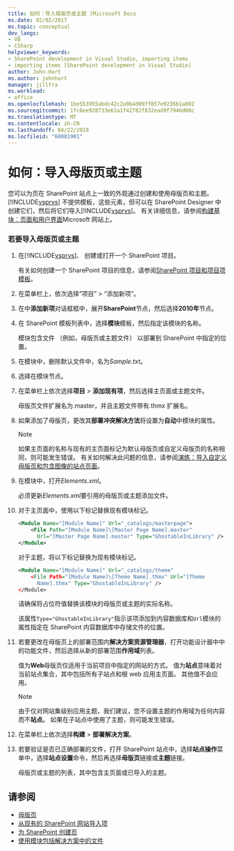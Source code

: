 ```yaml
---
title: 如何：导入母版页或主题 |Microsoft Docs
ms.date: 02/02/2017
ms.topic: conceptual
dev_langs:
- VB
- CSharp
helpviewer_keywords:
- SharePoint development in Visual Studio, importing items
- importing items [SharePoint development in Visual Studio]
author: John-Hart
ms.author: johnhart
manager: jillfra
ms.workload:
- office
ms.openlocfilehash: 1be553955abdc42c2a9b4d09ff857e9236b1a002
ms.sourcegitcommit: 1fc6ee928733e61a1f42782f832ead9f7946d00c
ms.translationtype: MT
ms.contentlocale: zh-CN
ms.lasthandoff: 04/22/2019
ms.locfileid: "60081901"
---
```

# <a name="how-to-import-a-master-page-or-theme"></a>如何：导入母版页或主题
  您可以为页在 SharePoint 站点上一致的外观通过创建和使用母版页和主题。 [!INCLUDE[vsprvs](../sharepoint/includes/vsprvs-md.md)] 不提供模板，这些元素，但可以在 SharePoint Designer 中创建它们，然后将它们导入[!INCLUDE[vsprvs](../sharepoint/includes/vsprvs-md.md)]。 有关详细信息，请参阅[构建基块：页面和用户界面](http://go.microsoft.com/fwlink/?LinkID=182095)Microsoft 网站上。

### <a name="to-import-a-master-page-or-theme"></a>若要导入母版页或主题

1. 在[!INCLUDE[vsprvs](../sharepoint/includes/vsprvs-md.md)]、 创建或打开一个 SharePoint 项目。

     有关如何创建一个 SharePoint 项目的信息，请参阅[SharePoint 项目和项目项模板](../sharepoint/sharepoint-project-and-project-item-templates.md)。

2. 在菜单栏上，依次选择“项目” > “添加新项”。

3. 在中**添加新项**对话框框中，展开**SharePoint**节点，然后选择**2010年**节点。

4. 在 SharePoint 模板列表中，选择**模块**模板，然后指定该模块的名称。

     模块包含文件 （例如，母版页或主题文件） 以部署到 SharePoint 中指定的位置。

5. 在模块中，删除默认文件中，名为*Sample.txt*。

6. 选择在模块节点。

7. 在菜单栏上依次选择**项目** > **添加现有项**，然后选择主页面或主题文件。

     母版页文件扩展名为.master，并且主题文件带有.thmx 扩展名。

8. 如果添加了母版页，更改其**部署冲突解决方法**将设置为**自动**中模块的属性。

    > [!NOTE]
    >  如果主页面的名称与现有的主页面标记为默认母版页或自定义母版页的名称相同，则可能发生错误。 有关如何解决此问题的信息，请参阅[演练：导入自定义母版页和包含图像的站点页面](../sharepoint/walkthrough-import-a-custom-master-page-and-site-page-with-an-image.md)。

9. 在模块中，打开*Elements.xml*。

     必须更新*Elements.xml*要引用的母版页或主题添加文件。

10. 对于主页面中，使用以下标记替换现有模块标记。

    ```xml
    <Module Name="[Module Name]" Url="_catalogs/masterpage">
        <File Path="[Module Name]\[Master Page Name].master"
          Url="[Master Page Name].master" Type="GhostableInLibrary" />
    </Module>
    ```

     对于主题，将以下标记替换为现有模块标记。

    ```xml
    <Module Name="[Module Name]" Url="_catalogs/theme"
        <File Path="[Module Name]\[Theme Name].thmx" Url="[Theme
          Name].thmx" Type="GhostableInLibrary" />
    </Module>
    ```

     请确保将占位符值替换该模块的母版页或主题的实际名称。

     该属性`Type="GhostableInLibrary"`指示该项添加到内容数据库和`Url`模块的属性指定在 SharePoint 内容数据库中存储文件的位置。

11. 若要更改在母版页上的部署范围内**解决方案资源管理器**，打开功能设计器中中的功能文件，然后选择从新的部署范围**作用域**列表。

     值为**Web**母版页仅适用于当前项目中指定的网站的方式。 值为**站点**意味着对当前站点集合，其中包括所有子站点和根 web 应用主页面。 其他值不会应用。

    > [!NOTE]
    >  由于仅对网站集级别应用主题，我们建议，您不设置主题的作用域为任何内容而不**站点**。 如果在子站点中使用了主题，则可能发生错误。

12. 在菜单栏上依次选择**构建** > **部署解决方案**。

13. 若要验证是否已正确部署的文件，打开 SharePoint 站点中，选择**站点操作**菜单中，选择**站点设置**命令，然后再选择**母版页**链接或**主题**链接。

     母版页或主题的列表，其中包含主页面或已导入的主题。

## <a name="see-also"></a>请参阅
- [母版页](http://go.microsoft.com/fwlink/?LinkId=184955)
- [从现有的 SharePoint 网站导入项](../sharepoint/importing-items-from-an-existing-sharepoint-site.md)
- [为 SharePoint 创建页](../sharepoint/creating-pages-for-sharepoint.md)
- [使用模块包括解决方案中的文件](../sharepoint/using-modules-to-include-files-in-the-solution.md)
